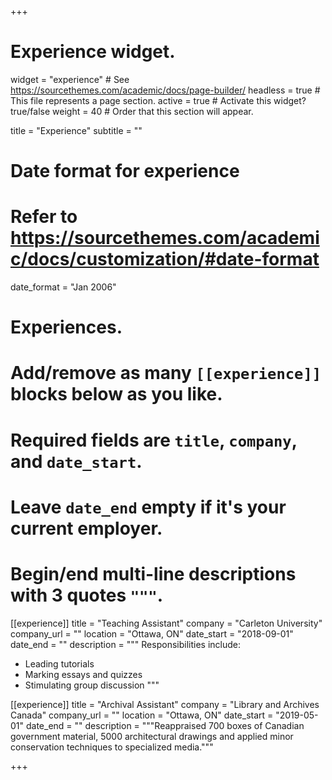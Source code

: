 +++
# Experience widget.
widget = "experience"  # See https://sourcethemes.com/academic/docs/page-builder/
headless = true  # This file represents a page section.
active = true  # Activate this widget? true/false
weight = 40  # Order that this section will appear.

title = "Experience"
subtitle = ""

# Date format for experience
#   Refer to https://sourcethemes.com/academic/docs/customization/#date-format
date_format = "Jan 2006"

# Experiences.
#   Add/remove as many `[[experience]]` blocks below as you like.
#   Required fields are `title`, `company`, and `date_start`.
#   Leave `date_end` empty if it's your current employer.
#   Begin/end multi-line descriptions with 3 quotes `"""`.
[[experience]]
  title = "Teaching Assistant"
  company = "Carleton University"
  company_url = ""
  location = "Ottawa, ON"
  date_start = "2018-09-01"
  date_end = ""
  description = """
  Responsibilities include:
  
  * Leading tutorials
  * Marking essays and quizzes
  * Stimulating group discussion
  """

[[experience]]
  title = "Archival Assistant"
  company = "Library and Archives Canada"
  company_url = ""
  location = "Ottawa, ON"
  date_start = "2019-05-01"
  date_end = ""
  description = """Reappraised 700 boxes of Canadian government material, 5000 architectural drawings and applied minor conservation techniques to specialized media."""

+++
